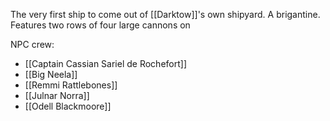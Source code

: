 The very first ship to come out of [[Darktow]]'s own shipyard. A brigantine. Features two rows of four large cannons on 

NPC crew:
- [[Captain Cassian Sariel de Rochefort]]
- [[Big Neela]]
- [[Remmi Rattlebones]]
- [[Julnar Norra]]
- [[Odell Blackmoore]]
